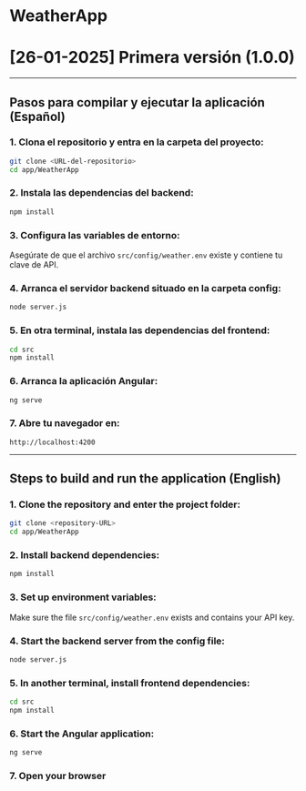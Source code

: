# WeatherApp
# [26-01-2025] Primera versión (1.0.0)

---

## Pasos para compilar y ejecutar la aplicación (Español)

### 1. Clona el repositorio y entra en la carpeta del proyecto:
```sh
git clone <URL-del-repositorio>
cd app/WeatherApp
```

### 2. Instala las dependencias del backend:
```sh
npm install
```

### 3. Configura las variables de entorno:
Asegúrate de que el archivo `src/config/weather.env` existe y contiene tu clave de API.

### 4. Arranca el servidor backend situado en la carpeta config:
```sh
node server.js
```

### 5. En otra terminal, instala las dependencias del frontend:
```sh
cd src
npm install
```

### 6. Arranca la aplicación Angular:
```sh
ng serve
```

### 7. Abre tu navegador en:
```
http://localhost:4200
```

---

## Steps to build and run the application (English)

### 1. Clone the repository and enter the project folder:
```sh
git clone <repository-URL>
cd app/WeatherApp
```

### 2. Install backend dependencies:
```sh
npm install
```

### 3. Set up environment variables:
Make sure the file `src/config/weather.env` exists and contains your API key.

### 4. Start the backend server from the config file:
```sh
node server.js
```

### 5. In another terminal, install frontend dependencies:
```sh
cd src
npm install
```

### 6. Start the Angular application:
```sh
ng serve
```

### 7. Open your browser